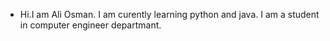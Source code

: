 - Hi.I am Ali Osman.
I am curently learning python and java.
I am a student in computer engineer departmant.

